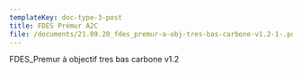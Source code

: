 ```yaml
---
templateKey: doc-type-3-post
title: FDES Prémur A2C
file: /documents/21.09.20_fdes_premur-a-obj-tres-bas-carbone-v1.2-1-.pdf
---
```

FDES_Premur à objectif tres bas carbone v1.2